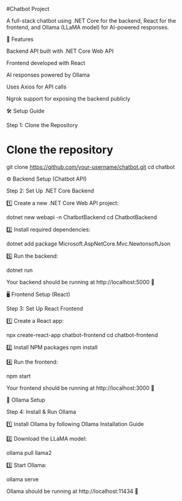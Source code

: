 #Chatbot Project

A full-stack chatbot using .NET Core for the backend, React for the frontend, and Ollama (LLaMA model) for AI-powered responses.

🚀 Features

Backend API built with .NET Core Web API

Frontend developed with React

AI responses powered by Ollama

Uses Axios for API calls

Ngrok support for exposing the backend publicly

🛠️ Setup Guide

Step 1: Clone the Repository

# Clone the repository
git clone https://github.com/your-username/chatbot.git
cd chatbot

⚙️ Backend Setup (Chatbot API)

Step 2: Set Up .NET Core Backend

1️⃣ Create a new .NET Core Web API project:

dotnet new webapi -n ChatbotBackend
cd ChatbotBackend

2️⃣ Install required dependencies:

dotnet add package Microsoft.AspNetCore.Mvc.NewtonsoftJson



5️⃣ Run the backend:

dotnet run

Your backend should be running at http://localhost:5000 🚀

🖥️ Frontend Setup (React)

Step 3: Set Up React Frontend

1️⃣ Create a React app:

npx create-react-app chatbot-frontend
cd chatbot-frontend

2️⃣ Install NPM packages
npm install 

4️⃣ Run the frontend:

npm start

Your frontend should be running at http://localhost:3000 🎉

🤖 Ollama Setup

Step 4: Install & Run Ollama

1️⃣ Install Ollama by following Ollama Installation Guide

2️⃣ Download the LLaMA model:

ollama pull llama2

3️⃣ Start Ollama:

ollama serve

Ollama should be running at http://localhost:11434 🚀

